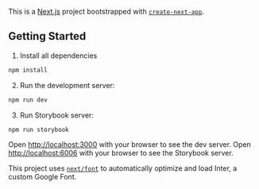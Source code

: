 This is a [Next.js](https://nextjs.org/) project bootstrapped with [`create-next-app`](https://github.com/vercel/next.js/tree/canary/packages/create-next-app).

## Getting Started
1. Install all dependencies

```bash
npm install
```

2. Run the development server:

```bash
npm run dev
```

3. Run Storybook server:

```bash
npm run storybook
```


Open [http://localhost:3000](http://localhost:3000) with your browser to see the dev server.
Open [http://localhost:6006](http://localhost:6006) with your browser to see the Storybook server.

This project uses [`next/font`](https://nextjs.org/docs/basic-features/font-optimization) to automatically optimize and load Inter, a custom Google Font.

